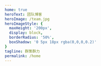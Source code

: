 ```yaml
---
home: true
heroText: 团队博客
heroImage: /team.jpg
heroImageStyle: {
  maxHeight: '200px',
  display: block,
  borderRadius: '50%',
  boxShadow: '0 5px 18px rgba(0,0,0,0.2)'
}
tagline: 群策群力
permalink: /home
---
```

